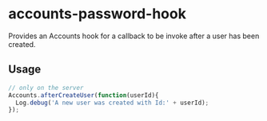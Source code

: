 accounts-password-hook
===============================

Provides an Accounts hook for a callback to be invoke after a user has been created.


Usage
---------------------------

```js
// only on the server
Accounts.afterCreateUser(function(userId){
  Log.debug('A new user was created with Id:' + userId);
});
```
